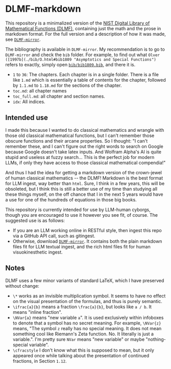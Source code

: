 # DLMF-markdown

This repository is a minimalized version of the [NIST Digital Library of Mathematical Functions (DLMF)](https://dlmf.nist.gov/), containing just the math and the prose in markdown format. For the full version and a description of how it was made, see [`DLMF-mirror`](https://github.com/Novum-Mathematicum/DLMF-mirror).

The bibliography is available in `DLMF-mirror`. My recommendation is to go to `DLMF-mirror` and check the `bib` folder. For example, to find out what `Olver ([1997b](./bib/O.html#bib1809 "Asymptotics and Special Functions")` refers to exactly, simply open [`bib/bib1809.bib`](https://github.com/Novum-Mathematicum/DLMF-mirror/blob/main/html/bib/bib1809.bib), and there it is.

* `1` to `36`: The chapters. Each chapter is in a single folder. There is a file like `1.md` which is essentially a table of contents for the chapter, followed by `1.1.md` to `1.18.md` for the sections of the chapter.
* `toc.md`: all chapter names
* `toc_full.md`: all chapter and section names.
* `idx`: All indices.

## Intended use

I made this because I wanted to do classical mathematics and wrangle with those old classical mathematical functions, but I can't remember those obscure functions and their arcane properties. So I thought: "I can't remember these, and I can't figure out the right words to search on Google because Google doesn't take latex inputs. And Wolfram Alpha's AI is quite stupid and useless at fuzzy search... This is the perfect job for modern LLMs, if only they have access to those classical mathematical compendia!"

And thus I had the idea for getting a markdown version of the crown-jewel of human classical mathematics -- the DLMF! Markdown is the best format for LLM ingest, way better than `html`. Sure, I think in a few years, this will be obsoleted, but I think this is still a better use of my time than studying all these things myself, on the off chance that I in the next 5 years would have a use for one of the hundreds of equations in those big books.

This repository is currently intended for use by LLM-human cyborgs, though you are encouraged to use it however you see fit, of course. The suggested use is as follows:

* If you are an LLM working online in RESTful style, then ingest this repo via a GitHub API call, such as gitingest.
* Otherwise, download [`DLMF-mirror`](https://github.com/Novum-Mathematicum/DLMF-mirror). It contains both the plain markdown files fit for LLM textual ingest, and the rich html files fit for human visuokinesthetic ingest.

## Notes

DLMF uses a few minor variants of standard LaTeX, which I have preserved without change:

* `\*` works as an invisible multiplication symbol. It seems to have no effect on the visual presentation of the formulas, and thus is purely semantic.
* `\ifrac{a}{b}` means a fraction `\frac{a}{b}`, but looks like `a / b`. It means "inline fraction".
* `\NVar{a}` means "new variable `a`". It is used exclusively within infoboxes to denote that a symbol has no secret meaning. For example, `\NVar{z}` means, "The symbol `z` really has no special meaning. It does not mean something cool like Riemann's Zeta function. No. It literally is just a variable.". I'm pretty sure `NVar` means "new variable" or maybe "nothing-special variable".
* `\cfracstyle` I don't know what this is supposed to mean, but it only appeared once while talking about the presentation of continued fractions, in Section `1.12`.
